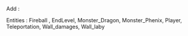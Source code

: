 Add :

Entities : 
Fireball , EndLevel, Monster_Dragon, Monster_Phenix, Player, Teleportation, Wall_damages, Wall_laby
